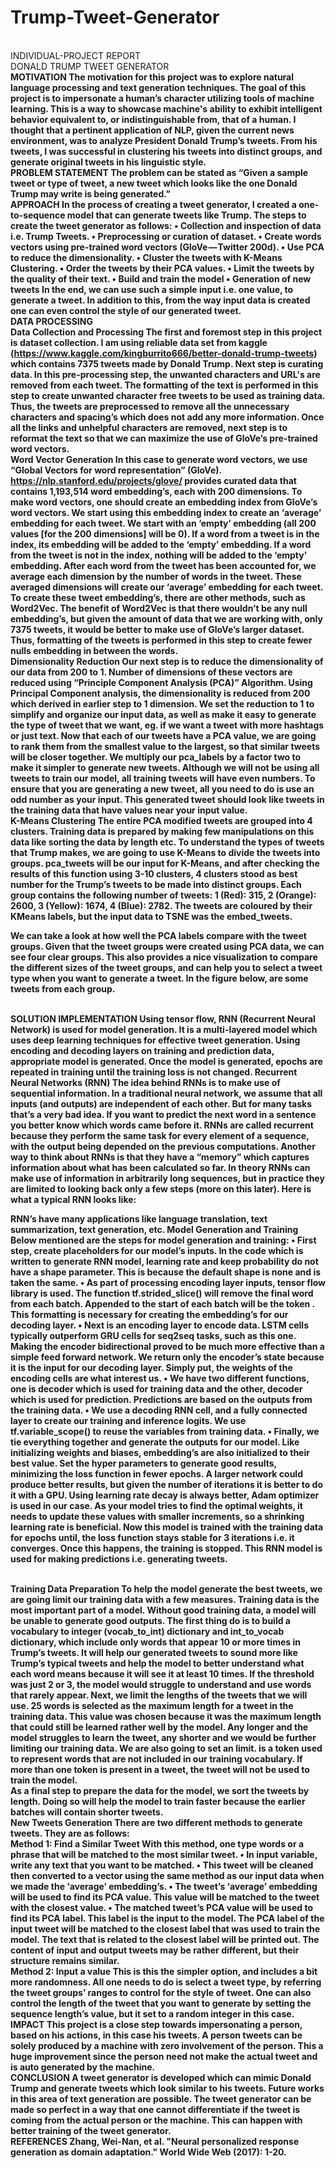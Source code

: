 # Trump-Tweet-Generator
<br>INDIVIDUAL-PROJECT REPORT
<br>DONALD TRUMP TWEET GENERATOR
<br><b>MOTIVATION
The motivation for this project was to explore natural language processing and text generation techniques. The goal of this project is to impersonate a human’s character utilizing tools of machine learning. This is a way to showcase machine's ability to exhibit intelligent behavior equivalent to, or indistinguishable from, that of a human. I thought that a pertinent application of NLP, given the current news environment, was to analyze President Donald Trump’s tweets. From his tweets, I was successful in clustering his tweets into distinct groups, and generate original tweets in his linguistic style.
<br><b>PROBLEM STATEMENT
The problem can be stated as “Given a sample tweet or type of tweet, a new tweet which looks like the one Donald Trump may write is being generated.”
<br><b>APPROACH
In the process of creating a tweet generator, I created a one-to-sequence model that can generate tweets like Trump. The steps to create the tweet generator as follows: 
•	Collection and inspection of data i.e. Trump Tweets.
•	Preprocessing or curation of dataset.
•	Create words vectors using pre-trained word vectors (GloVe — Twitter 200d).
•	Use PCA to reduce the dimensionality.
•	Cluster the tweets with K-Means Clustering.
•	Order the tweets by their PCA values.
•	Limit the tweets by the quality of their text.
•	Build and train the model
•	Generation of new tweets
In the end, we can use such a simple input i.e. one value, to generate a tweet. In addition to this, from the way input data is created one can even control the style of our generated tweet.
<br><b>DATA PROCESSING
<br><b>Data Collection and Processing
The first and foremost step in this project is dataset collection. I am using reliable data set from kaggle (https://www.kaggle.com/kingburrito666/better-donald-trump-tweets) which contains 7375 tweets made by Donald Trump. 
Next step is curating data. In this pre-processing step, the unwanted characters and URL's are removed from each tweet. The formatting of the text is performed in this step to create unwanted character free tweets to be used as training data. Thus, the tweets are preprocessed to remove all the unnecessary characters and spacing’s which does not add any more information. Once all the links and unhelpful characters are removed, next step is to reformat the text so that we can maximize the use of GloVe’s pre-trained word vectors. 
<br><b>Word Vector Generation
In this case to generate word vectors, we use “Global Vectors for word representation” (GloVe). https://nlp.stanford.edu/projects/glove/  provides curated data that contains 1,193,514 word embedding’s, each with 200 dimensions. 
To make word vectors, one should create an embedding index from GloVe’s word vectors. We start using this embedding index to create an ‘average’ embedding for each tweet. We start with an ‘empty’ embedding (all 200 values [for the 200 dimensions] will be 0). If a word from a tweet is in the index, its embedding will be added to the ‘empty’ embedding. If a word from the tweet is not in the index, nothing will be added to the ‘empty’ embedding. 
After each word from the tweet has been accounted for, we average each dimension by the number of words in the tweet. These averaged dimensions will create our ‘average’ embedding for each tweet. To create these tweet embedding’s, there are other methods, such as Word2Vec. The benefit of Word2Vec is that there wouldn’t be any null embedding’s, but given the amount of data that we are working with, only 7375 tweets, it would be better to make use of GloVe’s larger dataset. 
Thus, formatting of the tweets is performed in this step to create fewer nulls embedding in between the words.
<br><b>Dimensionality Reduction
Our next step is to reduce the dimensionality of our data from 200 to 1. Number of dimensions of these vectors are reduced using “Principle Component Analysis (PCA)” Algorithm. Using Principal Component analysis, the dimensionality is reduced from 200 which derived in earlier step to 1 dimension. We set the reduction to 1 to simplify and organize our input data, as well as make it easy to generate the type of tweet that we want, eg. if we want a tweet with more hashtags or just text.
Now that each of our tweets have a PCA value, we are going to rank them from the smallest value to the largest, so that similar tweets will be closer together. We multiply our pca_labels by a factor two to make it simpler to generate new tweets. Although we will not be using all tweets to train our model, all training tweets will have even numbers. To ensure that you are generating a new tweet, all you need to do is use an odd number as your input. This generated tweet should look like tweets in the training data that have values near your input value.
<br><b>K-Means Clustering
	The entire PCA modified tweets are grouped into 4 clusters. Training data is prepared by making few manipulations on this data like sorting the data by length etc. To understand the types of tweets that Trump makes, we are going to use K-Means to divide the tweets into groups. pca_tweets will be our input for K-Means, and after checking the results of this function using 3-10 clusters, 4 clusters stood as best number for the Trump’s tweets to be made into distinct groups.
Each group contains the following number of tweets: 1 (Red): 315, 2 (Orange): 2600, 3 (Yellow): 1674, 4 (Blue): 2782. The tweets are coloured by their KMeans labels, but the input data to TSNE was the embed_tweets. 

 
We can take a look at how well the PCA labels compare with the tweet groups. Given that the tweet groups were created using PCA data, we can see four clear groups. This also provides a nice visualization to compare the different sizes of the tweet groups, and can help you to select a tweet type when you want to generate a tweet. In the figure below, are some tweets from each group.

 
<br><b>SOLUTION IMPLEMENTATION
Using tensor flow, RNN (Recurrent Neural Network) is used for model generation. It is a multi-layered model which uses deep learning techniques for effective tweet generation. Using encoding and decoding layers on training and prediction data, appropriate model is generated. Once the model is generated, epochs are repeated in training until the training loss is not changed.
Recurrent Neural Networks (RNN)
The idea behind RNNs is to make use of sequential information. In a traditional neural network, we assume that all inputs (and outputs) are independent of each other. But for many tasks that’s a very bad idea. If you want to predict the next word in a sentence you better know which words came before it. RNNs are called recurrent because they perform the same task for every element of a sequence, with the output being depended on the previous computations. Another way to think about RNNs is that they have a “memory” which captures information about what has been calculated so far. In theory RNNs can make use of information in arbitrarily long sequences, but in practice they are limited to looking back only a few steps (more on this later). Here is what a typical RNN looks like:
 
RNN’s have many applications like language translation, text summarization, text generation, etc.
Model Generation and Training
Below mentioned are the steps for model generation and training:
•	First step, create placeholders for our model’s inputs. In the code which is written to generate RNN model, learning rate and keep probability do not have a shape parameter. This is because the default shape is none and is taken the same.
•	As part of processing encoding layer inputs, tensor flow library is used. The function tf.strided_slice() will remove the final word from each batch. Appended to the start of each batch will be the token <GO>. This formatting is necessary for creating the embedding’s for our decoding layer.
•	Next is an encoding layer to encode data. LSTM cells typically outperform GRU cells for seq2seq tasks, such as this one. Making the encoder bidirectional proved to be much more effective than a simple feed forward network. We return only the encoder’s state because it is the input for our decoding layer. Simply put, the weights of the encoding cells are what interest us.
•	We have two different functions, one is decoder which is used for training data and the other, decoder which is used for prediction. Predictions are based on the outputs from the training data. 
•	We use a decoding RNN cell, and a fully connected layer to create our training and inference logits. We use tf.variable_scope() to reuse the variables from training data.
•	Finally, we tie everything together and generate the outputs for our model. Like initializing weights and biases, embedding’s are also initialized to their best value. 
Set the hyper parameters to generate good results, minimizing the loss function in fewer epochs. A larger network could produce better results, but given the number of iterations it is better to do it with a GPU. Using learning rate decay is always better, Adam optimizer is used in our case. As your model tries to find the optimal weights, it needs to update these values with smaller increments, so a shrinking learning rate is beneficial.
Now this model is trained with the training data for epochs until, the loss function stays stable for 3 iterations i.e. it converges. Once this happens, the training is stopped. This RNN model is used for making predictions i.e. generating tweets.

<br><b>Training Data Preparation
To help the model generate the best tweets, we are going limit our training data with a few measures. Training data is the most important part of a model. Without good training data, a model will be unable to generate good outputs.
The first thing do is to build a vocabulary to integer (vocab_to_int) dictionary and int_to_vocab dictionary, which include only words that appear 10 or more times in Trump’s tweets. It will help our generated tweets to sound more like Trump’s typical tweets and help the model to better understand what each word means because it will see it at least 10 times. If the threshold was just 2 or 3, the model would struggle to understand and use words that rarely appear.
Next, we limit the lengths of the tweets that we will use. 25 words is selected as the maximum length for a tweet in the training data. This value was chosen because it was the maximum length that could still be learned rather well by the model. Any longer and the model struggles to learn the tweet, any shorter and we would be further limiting our training data. We are also going to set an <UNK> limit. <UNK> is a token used to represent words that are not included in our training vocabulary. If more than one <UNK> token is present in a tweet, the tweet will not be used to train the model.  
As a final step to prepare the data for the model, we sort the tweets by length. Doing so will help the model to train faster because the earlier batches will contain shorter tweets. 
<br><b>New Tweets Generation
There are two different methods to generate tweets. They are as follows:
<br><b>Method 1: Find a Similar Tweet
With this method, one type words or a phrase that will be matched to the most similar tweet.
•	In input variable, write any text that you want to be matched.
•	This tweet will be cleaned then converted to a vector using the same method as our input data when we made the ‘average’ embedding’s.
•	The tweet’s ‘average’ embedding will be used to find its PCA value. This value will be matched to the tweet with the closest value.
•	The matched tweet’s PCA value will be used to find its PCA label. This label is the input to the model.
The PCA label of the input tweet will be matched to the closest label that was used to train the model. The text that is related to the closest label will be printed out. The content of input and output tweets may be rather different, but their structure remains similar.
<br><b>Method 2: Input a value
This is this the simpler option, and includes a bit more randomness. All one needs to do is select a tweet type, by referring the tweet groups’ ranges to control for the style of tweet. One can also control the length of the tweet that you want to generate by setting the sequence length’s value, but it set to a random integer in this case.
<br><b>IMPACT
This project is a close step towards impersonating a person, based on his actions, in this case his tweets. A person tweets can be solely produced by a machine with zero involvement of the person. This a huge improvement since the person need not make the actual tweet and is auto generated by the machine. 
<br><b>CONCLUSION
	A tweet generator is developed which can mimic Donald Trump and generate tweets which look similar to his tweets. Future works in this area of text generation are possible. The tweet generator can be made so perfect in a way that one cannot differentiate if the tweet is coming from the actual person or the machine. This can happen with better training of the tweet generator.
<br><b>REFERENCES
Zhang, Wei-Nan, et al. "Neural personalized response generation as domain adaptation." World Wide Web (2017): 1-20.

